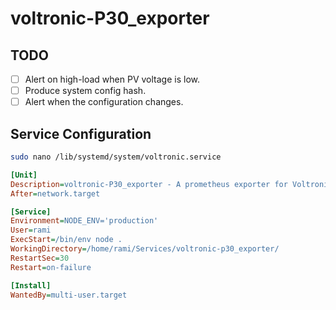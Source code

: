 
# voltronic-P30_exporter

## TODO

- [ ] Alert on high-load when PV voltage is low.
- [ ] Produce system config hash.
- [ ] Alert when the configuration changes.

## Service Configuration

```sh
sudo nano /lib/systemd/system/voltronic.service
```

```ini
[Unit]
Description=voltronic-P30_exporter - A prometheus exporter for Voltronic P30 MPPT solar inverters.
After=network.target

[Service]
Environment=NODE_ENV='production'
User=rami
ExecStart=/bin/env node .
WorkingDirectory=/home/rami/Services/voltronic-p30_exporter/
RestartSec=30
Restart=on-failure

[Install]
WantedBy=multi-user.target
```
